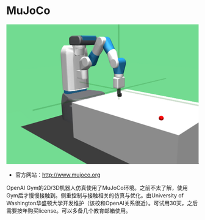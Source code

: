 # MuJoCo
![5e430036ce538f09f700003a](assets/2beebaa320424c06ac56bc364c08511a.png)

- 官方网站：http://www.mujoco.org

OpenAI Gym的2D/3D机器人仿真使用了MuJoCo环境。之前不太了解，使用Gym后才慢慢接触到。侧重控制与接触相关的仿真与优化。由University of Washington华盛顿大学开发维护（该校和OpenAI关系很近）。可试用30天，之后需要按年购买license。可以多备几个教育邮箱使用。
